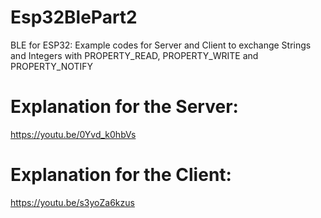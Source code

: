 # Esp32BlePart2
BLE for ESP32: Example codes for Server and Client to exchange Strings and Integers with PROPERTY_READ, PROPERTY_WRITE and PROPERTY_NOTIFY 

# Explanation for the Server:
https://youtu.be/0Yvd_k0hbVs

# Explanation for the Client:
https://youtu.be/s3yoZa6kzus
